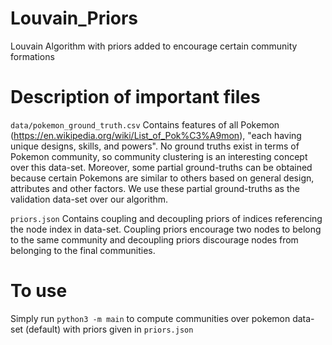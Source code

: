 # Louvain_Priors
Louvain Algorithm with priors added to encourage certain community formations

# Description of important files
`data/pokemon_ground_truth.csv`
Contains features of all Pokemon (https://en.wikipedia.org/wiki/List_of_Pok%C3%A9mon), "each having unique designs, skills, and powers". No ground truths exist in terms of Pokemon community, so community clustering is an interesting concept over this data-set. Moreover, some partial ground-truths can be obtained because certain Pokemons are similar to others based on general design, attributes and other factors. We use these partial ground-truths as the validation data-set over our algorithm.

`priors.json`
Contains coupling and decoupling priors of indices referencing the node index in data-set. Coupling priors encourage two nodes to belong to the same community and decoupling priors discourage nodes from belonging to the final communities.

# To use
Simply run `python3 -m main` to compute communities over pokemon data-set (default) with priors given in `priors.json`
